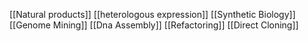 [[Natural products]]
[[heterologous expression]]
[[Synthetic Biology]]
[[Genome Mining]]
[[Dna Assembly]]
[[Refactoring]]
[[Direct Cloning]]

